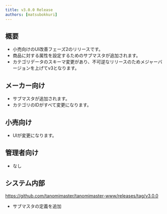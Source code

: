 ```yaml
---
title: v3.0.0 Release
authors: [matsubokkuri]
---
```


## 概要

- 小売向けのUI改善フェーズ2のリリースです。
- 商品に対する属性を設定するためのサブマスタが追加されます。
- カテゴリデータのスキーマ変更があり、不可逆なリリースのためメジャーバージョンを上げてv3となります。

## メーカー向け

- サブマスタが追加されます。
- カテゴリのIDがすべて変更になります。

## 小売向け

- UIが変更になります。

## 管理者向け

- なし

## システム内部

https://github.com/tanomimaster/tanomimaster-www/releases/tag/v3.0.0

- サブマスタの定義を追加

